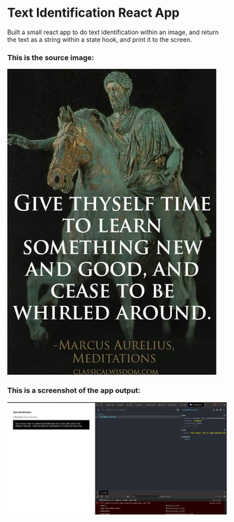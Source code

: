 # Text Identification React App

Built a small react app to do text identification within an image, and return the text as a string within a state hook, and print it to the screen.

### This is the source image:
![alt text](https://github.com/confidenti-al/predictions-app/blob/master/public/img/marcusaurelius.jpeg?raw=true "Marcus Aurelius - Quote")

### This is a screenshot of the app output:

![alt text](https://github.com/confidenti-al/predictions-app/blob/master/public/img/amplify-predictions-identify-text.jpg?raw=true "React App Output")